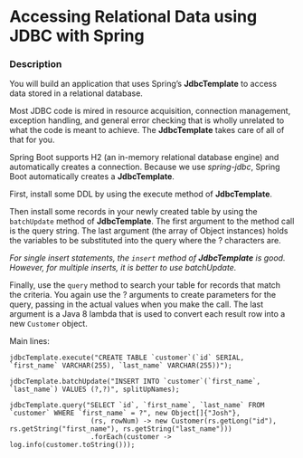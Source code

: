 # Accessing Relational Data using JDBC with Spring

### Description

You will build an application that uses Spring’s **JdbcTemplate** to access data stored in a relational database.

Most JDBC code is mired in resource acquisition, connection management, exception handling, and general error checking that is wholly unrelated to what the code is meant to achieve. The **JdbcTemplate** takes care of all of that for you.

Spring Boot supports H2 (an in-memory relational database engine) and automatically creates a connection. Because we use *spring-jdbc*, Spring Boot automatically creates a **JdbcTemplate**.

First, install some DDL by using the execute method of **JdbcTemplate**.

Then install some records in your newly created table by using the `batchUpdate` method of **JdbcTemplate**. The first argument to the method call is the query string. The last argument (the array of Object instances) holds the variables to be substituted into the query where the ? characters are.

_For single insert statements, the `insert` method of **JdbcTemplate** is good. However, for multiple inserts, it is better to use batchUpdate._

Finally, use the `query` method to search your table for records that match the criteria. You again use the ? arguments to create parameters for the query, passing in the actual values when you make the call. The last argument is a Java 8 lambda that is used to convert each result row into a new `Customer` object.

Main lines:

    jdbcTemplate.execute("CREATE TABLE `customer`(`id` SERIAL, `first_name` VARCHAR(255), `last_name` VARCHAR(255))");

    jdbcTemplate.batchUpdate("INSERT INTO `customer`(`first_name`, `last_name`) VALUES (?,?)", splitUpNames);
    
    jdbcTemplate.query("SELECT `id`, `first_name`, `last_name` FROM `customer` WHERE `first_name` = ?", new Object[]{"Josh"},
                        (rs, rowNum) -> new Customer(rs.getLong("id"), rs.getString("first_name"), rs.getString("last_name")))
                        .forEach(customer -> log.info(customer.toString()));